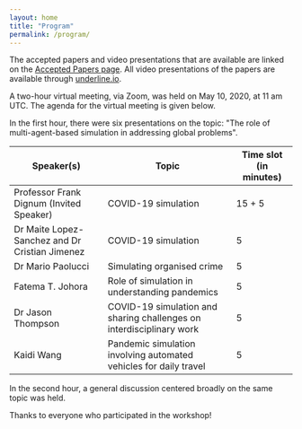 ```yaml
---
layout: home
title: "Program"
permalink: /program/
---
```


The accepted papers and video presentations that are available are linked on the [Accepted Papers page](../accepted). All video presentations of the papers are available through [underline.io](https://www.underline.io/conferences/19?trackId=19#lectureListContainer).

A two-hour virtual meeting, via Zoom, was held on May 10, 2020, at 11 am UTC. The agenda for the virtual meeting is given below.

In the first hour, there were six presentations on the topic: "The role of multi-agent-based simulation in addressing global problems".

| Speaker(s)                                                                | Topic                       | Time slot (in minutes)|
| ----------------------------                                              | -----------                 |-------------|
| Professor Frank Dignum (Invited Speaker)                                  | COVID-19 simulation         | 15 + 5
| Dr Maite Lopez-Sanchez and Dr Cristian Jimenez                            | COVID-19 simulation         | 5 |
| Dr Mario Paolucci                                                         | Simulating organised crime	| 5 |
|Fatema T. Johora                                                           |Role of simulation in understanding  pandemics                      | 5 |
|Dr Jason Thompson                                                          |	COVID-19 simulation and sharing challenges on interdisciplinary work	| 5 |
|Kaidi Wang                                                                 |Pandemic simulation involving automated vehicles for daily travel|	5 |

In the second hour, a general discussion centered broadly on the same topic was held.

Thanks to everyone who participated in the workshop!



